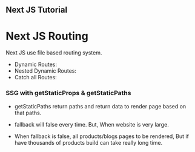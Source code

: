 ## Next JS Tutorial

# Next JS Routing

Next JS use file based routing system.

- Dynamic Routes:
- Nested Dynamic Routes:
- Catch all Routes:

### SSG with getStaticProps & getStaticPaths

- getStaticPaths return paths and  return data to render page based on that paths.

- fallback will false every time. But, When website is very large.
- When fallback is false, all products/blogs pages to be rendered, But if have thousands of products build can take really long time.
